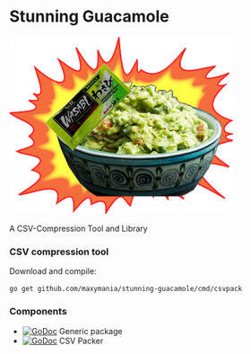 # Stunning Guacamole

![Logo](guac.png)

A CSV-Compression Tool and Library

### CSV compression tool

Download and compile:

```
go get github.com/maxymania/stunning-guacamole/cmd/csvpack
```

### Components

- [![GoDoc](https://godoc.org/github.com/maxymania/stunning-guacamole/generic?status.svg)](https://godoc.org/github.com/maxymania/stunning-guacamole/generic) Generic package
- [![GoDoc](https://godoc.org/github.com/maxymania/stunning-guacamole/csvpack?status.svg)](https://godoc.org/github.com/maxymania/stunning-guacamole/csvpack) CSV Packer
